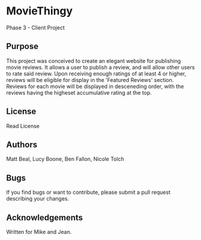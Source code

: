 # MovieThingy
Phase 3 - Client Project

## Purpose
This project was conceived to create an elegant website for publishing movie reviews. It allows a user to publish a review, and will allow other users to rate said review. Upon receiving enough ratings of at least 4 or higher, reviews will be eligible for display in the 'Featured Reviews' section. Reviews for each movie will be displayed in desceneding order, with the reviews having the higheset accumulative rating at the top.

## License
Read License

## Authors
Matt Beal, Lucy Boone, Ben Fallon, Nicole Tolch

## Bugs
If you find bugs or want to contribute, please submit a pull request describing your changes.

## Acknowledgements
Written for Mike and Jean.
